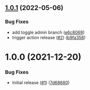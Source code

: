 ## [1.0.1](https://github.com/Unsupervisedcom/action-release-helm-chart/compare/v1.0.0...v1.0.1) (2022-05-06)


### Bug Fixes

* add toggle admin branch ([e6c8069](https://github.com/Unsupervisedcom/action-release-helm-chart/commit/e6c8069489d3e962147f6b05838fc7a44172810d))
* trigger action release ([#2](https://github.com/Unsupervisedcom/action-release-helm-chart/issues/2)) ([b9fa358](https://github.com/Unsupervisedcom/action-release-helm-chart/commit/b9fa358e4810e5161d07cff1d92870fe11f8a27c))

# 1.0.0 (2021-12-20)


### Bug Fixes

* Initial release ([#1](https://github.com/Unsupervisedcom/action-release-helm-chart/issues/1)) ([7d68680](https://github.com/Unsupervisedcom/action-release-helm-chart/commit/7d68680798f37a99ced4e863cd3bf47e7073d25a))
